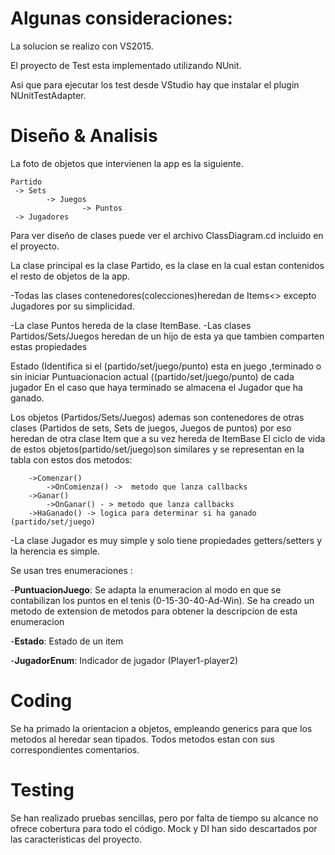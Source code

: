 Algunas consideraciones:
===================================
La solucion se realizo con VS2015.

El proyecto de Test esta implementado utilizando NUnit.

Asi que para ejecutar los test desde VStudio hay que instalar el plugin NUnitTestAdapter.

Diseño & Analisis
===================================
La foto de objetos que intervienen la app es la siguiente.
```
Partido 
 -> Sets 
		-> Juegos
				-> Puntos
 -> Jugadores
```
Para ver diseño de clases puede ver el archivo ClassDiagram.cd incluido en el proyecto.

La clase principal es la clase Partido, es la clase en la cual estan contenidos el resto de objetos de la app.

-Todas las clases contenedores(colecciones)heredan de Items<> excepto Jugadores por su simplicidad. 

-La clase Puntos hereda de la clase ItemBase.
-Las clases Partidos/Sets/Juegos heredan de un hijo de esta ya que tambien comparten estas propiedades

  Estado (Identifica si el (partido/set/juego/punto) esta en juego ,terminado o sin iniciar
	Puntuacionacion actual ((partido/set/juego/punto) de cada jugador 
	En el caso que haya terminado se almacena el Jugador que ha ganado.

Los objetos	 (Partidos/Sets/Juegos) ademas son contenedores de otras clases (Partidos de sets, Sets de juegos, Juegos de puntos) por eso 
heredan de otra clase Item que a su vez hereda de ItemBase
El ciclo de vida de estos objetos(partido/set/juego)son similares y se representan en la tabla con estos dos metodos:
```
	->Comenzar()
		->OnComienza() ->  metodo que lanza callbacks
	->Ganar()
		->OnGanar() - > metodo que lanza callbacks
	->HaGanado() -> logica para determinar si ha ganado  (partido/set/juego)
```

-La clase Jugador es muy simple y solo tiene propiedades getters/setters y la herencia es simple.

Se usan tres enumeraciones :

-**PuntuacionJuego**: Se adapta la enumeracion al modo en que se contabilizan los puntos en el tenis (0-15-30-40-Ad-Win). Se ha creado un metodo de extension de metodos para obtener la descripcion de esta enumeracion

-**Estado**: Estado de un item 

-**JugadorEnum**: Indicador de jugador (Player1-player2)


Coding
===================================
Se ha primado la orientacion a objetos, empleando generics para que los metodos al heredar sean tipados.
Todos metodos estan con sus correspondientes comentarios.

Testing
===================================
Se han realizado pruebas sencillas, pero por falta de tiempo su alcance no ofrece cobertura para todo el código. 
Mock y DI han sido descartados por las caracteristicas del proyecto.



	 
